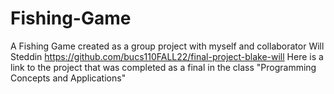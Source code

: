 # Fishing-Game
A Fishing Game created as a group project with myself and collaborator Will Steddin
https://github.com/bucs110FALL22/final-project-blake-will
Here is a link to the project that was completed as a final in the class "Programming Concepts and Applications"
